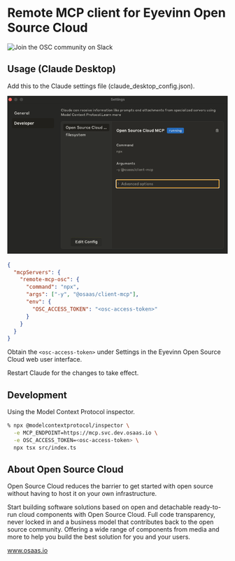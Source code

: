 # Remote MCP client for Eyevinn Open Source Cloud

![Join the OSC community on Slack](https://slack.osaas.io/badge.svg)

## Usage (Claude Desktop)

Add this to the Claude settings file (claude_desktop_config.json).

![claude desktop settings](claude_settings.png)
```json
{
  "mcpServers": {
    "remote-mcp-osc": {
      "command": "npx",
      "args": ["-y", "@osaas/client-mcp"],
      "env": {
        "OSC_ACCESS_TOKEN": "<osc-access-token>"
      }
    }
  }
}
```

Obtain the `<osc-access-token>` under Settings in the Eyevinn Open Source Cloud web user interface.

Restart Claude for the changes to take effect.

## Development

Using the Model Context Protocol inspector.

```bash
% npx @modelcontextprotocol/inspector \
  -e MCP_ENDPOINT=https://mcp.svc.dev.osaas.io \
  -e OSC_ACCESS_TOKEN=<osc-access-token> \
  npx tsx src/index.ts
```

## About Open Source Cloud

Open Source Cloud reduces the barrier to get started with open source without having to host it on your own infrastructure.

Start building software solutions based on open and detachable ready-to-run cloud components with Open Source Cloud. Full code transparency, never locked in and a business model that contributes back to the open source community. Offering a wide range of components from media and more to help you build the best solution for you and your users.

www.osaas.io
